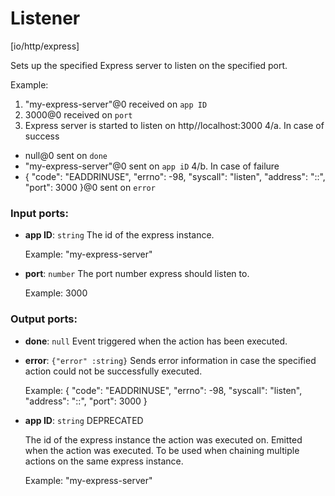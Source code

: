 # Listener

[io/http/express]

Sets up the specified Express server to listen on the specified port.

Example:
1. "my-express-server"@0 received on `app ID`
2. 3000@0 received on `port`
3. Express server is started to listen on http//localhost:3000
4/a. In case of success
-  null@0 sent on `done`
- "my-express-server"@0 sent on `app iD`
4/b. In case of failure
-  {
  "code": "EADDRINUSE",
  "errno": -98,
  "syscall": "listen",
  "address": "::",
  "port": 3000
}@0 sent on `error`


### Input ports:

* __app ID__: `string`
    The id of the express instance.
    
    Example: 
    "my-express-server"



* __port__: `number`
    The port number express should listen to.
    
    Example: 
    3000



### Output ports:

* __done__: `null`
    Event triggered when the action has been executed.



* __error__: `{"error" :string}`
    Sends error information in case the specified action could not be successfully executed.
    
    Example:
    {
      "code": "EADDRINUSE",
      "errno": -98,
      "syscall": "listen",
      "address": "::",
      "port": 3000
    }



* __app ID__: `string`
    DEPRECATED
    
    The id of the express instance the action was executed on. Emitted when the action was executed.
    To be used when chaining multiple actions on the same express instance.
    
    Example: 
    "my-express-server"




